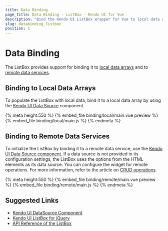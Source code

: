 ```yaml
---
title: Data Binding
page_title: Data Binding - ListBox - Kendo UI for Vue
description: "Bind the Kendo UI ListBox wrapper for Vue to local data arrays or remote data services."
slug: databinding_listbox
position: 1
---
```


# Data Binding

The ListBox provides support for binding it to [local data arrays](#toc-binding-to-local-data-arrays) and to [remote data services](#toc-binding-to-remote-data-services).

## Binding to Local Data Arrays

To populate the ListBox with local data, bind it to a local data array by using the [Kendo UI Data Source](https://docs.telerik.com/kendo-ui/framework/datasource/overview) component.

{% meta height:550 %}
{% embed_file binding/local/main.vue preview %}
{% embed_file binding/local/main.js %}
{% endmeta %}

## Binding to Remote Data Services

To initialize the ListBox by binding it to a remote data service, use the [Kendo UI Data Source component](https://docs.telerik.com/kendo-ui/framework/datasource/overview). If a data source is not provided in its configuration settings, the ListBox uses the options from the HTML elements as its data source. You can configure the widget for remote operations. For more information, refer to the article on [CRUD operations](https://docs.telerik.com/kendo-ui/framework/datasource/crud#remote-transport-crud-operations).

{% meta height:550 %}
{% embed_file binding/remote/main.vue preview %}
{% embed_file binding/remote/main.js %}
{% endmeta %}

## Suggested Links

* [Kendo UI DataSource Component](https://docs.telerik.com/kendo-ui/api/javascript/data/datasource)
* [Kendo UI ListBox for jQuery](https://docs.telerik.com/kendo-ui/api/javascript/ui/listbox)
* [API Reference of the ListBox](https://docs.telerik.com/kendo-ui/api/javascript/ui/listbox)
